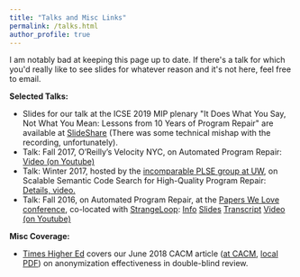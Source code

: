 ```yaml
---
title: "Talks and Misc Links"
permalink: /talks.html
author_profile: true
---
```


I am notably bad at keeping this page up to date. If there's a talk for which you'd really like to see slides for whatever reason and it's not here, feel free to email.

**Selected Talks:**

- Slides for our talk at the ICSE 2019 MIP plenary "It Does What You Say, Not What
You Mean: Lessons from 10 Years of Program Repair" are available at
[SlideShare](https://www.slideshare.net/ClaireLeGoues/it-does-what-you-say-not-what-you-mean-lessons-from-a-decade-of-program-repair)
(There was some technical mishap with the recording, unfortunately).
- Talk: Fall 2017, O’Reilly’s Velocity NYC, on Automated Program Repair: [Video (on Youtube)](https://www.youtube.com/watch?v=TDw8ogr2-T0)
- Talk: Winter 2017, hosted by the [incomparable PLSE group at UW](https://uwplse.org/), on Scalable Semantic Code Search for High-Quality Program Repair: [Details, video.](https://uwplse.org/colloquia/170125-claire-legoues.html)
- Talk: Fall 2016, on Automated Program Repair, at the [Papers We Love conference](http://pwlconf.org/), co-located with [StrangeLoop](https://www.thestrangeloop.com/): [Info](http://pwlconf.org/claire-legoues/) [Slides](http://bit.ly/2d13UGY) [Transcript](http://bit.ly/2diQXWP) [Video (on Youtube)](https://youtu.be/sRkfMe0_5cA)

**Misc Coverage:**
- [Times Higher Ed](https://www.timeshighereducation.com/news/objections-double-blind-peer-review-unfounded) covers our June 2018 CACM article ([at CACM](https://cacm.acm.org/magazines/2018/6/228027-effectiveness-of-anonymization-in-double-blind-review/fulltext), [local PDF](http://www.cs.cmu.edu/~clegoues/docs/legoues-cacm18.pdf)) on anonymization
effectiveness in double-blind review. 
